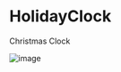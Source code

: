 # HolidayClock
Christmas Clock

![image](https://github.com/thatplatypus/HolidayClock/assets/29233866/c4446a6b-44db-4b1c-b31c-2f278055b419)
